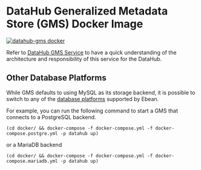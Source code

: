 # DataHub Generalized Metadata Store (GMS) Docker Image
[![datahub-gms docker](https://github.com/linkedin/datahub/workflows/datahub-gms%20docker/badge.svg)](https://github.com/linkedin/datahub/actions?query=workflow%3A%22datahub-gms+docker%22)

Refer to [DataHub GMS Service](../../metadata-service) to have a quick understanding of the architecture and 
responsibility of this service for the DataHub.

## Other Database Platforms

While GMS defaults to using MySQL as its storage backend, it is possible to switch to any of the 
[database platforms](https://ebean.io/docs/database/) supported by Ebean.

For example, you can run the following command to start a GMS that connects to a PostgreSQL backend.

```
(cd docker/ && docker-compose -f docker-compose.yml -f docker-compose.postgre.yml -p datahub up)
```

or a MariaDB backend

```
(cd docker/ && docker-compose -f docker-compose.yml -f docker-compose.mariadb.yml -p datahub up)
```
